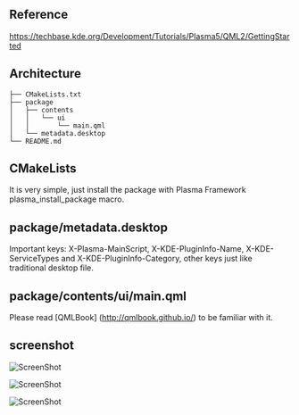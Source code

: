 ## Reference
https://techbase.kde.org/Development/Tutorials/Plasma5/QML2/GettingStarted

## Architecture
```
├── CMakeLists.txt
├── package
│   ├── contents
│   │   └── ui
│   │       └── main.qml
│   └── metadata.desktop
└── README.md
```

## CMakeLists
It is very simple, just install the package with Plasma Framework plasma_install_package macro.

## package/metadata.desktop
Important keys: X-Plasma-MainScript, X-KDE-PluginInfo-Name, X-KDE-ServiceTypes 
and X-KDE-PluginInfo-Category, other keys just like traditional desktop file.

## package/contents/ui/main.qml
Please read [QMLBook] (http://qmlbook.github.io/) to be familiar with it.

## screenshot

![ScreenShot](https://raw.github.com/xiangzhai/plasma-helloworld/master/res/plasma-helloworld-screenshot1.png)

![ScreenShot](https://raw.github.com/xiangzhai/plasma-helloworld/master/res/plasma-helloworld-screenshot2.png)

![ScreenShot](https://raw.github.com/xiangzhai/plasma-helloworld/master/res/plasma-helloworld-screenshot3.png)

